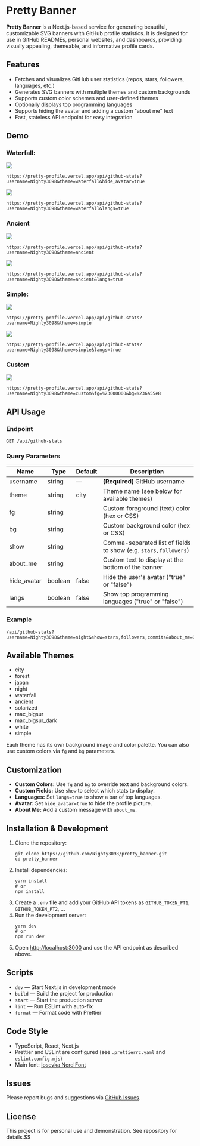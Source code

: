# Pretty Banner

**Pretty Banner** is a Next.js-based service for generating beautiful, customizable SVG banners with GitHub profile statistics. It is designed for use in GitHub READMEs, personal websites, and dashboards, providing visually appealing, themeable, and informative profile cards.

## Features
- Fetches and visualizes GitHub user statistics (repos, stars, followers, languages, etc.)
- Generates SVG banners with multiple themes and custom backgrounds
- Supports custom color schemes and user-defined themes
- Optionally displays top programming languages
- Supports hiding the avatar and adding a custom "about me" text
- Fast, stateless API endpoint for easy integration

## Demo

### Waterfall:

![](https://pretty-profile.vercel.app/api/github-stats?username=Nighty3098&theme=waterfall)

```
https://pretty-profile.vercel.app/api/github-stats?username=Nighty3098&theme=waterfall&hide_avatar=true
```

![](https://pretty-profile.vercel.app/api/github-stats?username=Nighty3098&theme=waterfall&langs=true)

```
https://pretty-profile.vercel.app/api/github-stats?username=Nighty3098&theme=waterfall&langs=true
```

### Ancient

![](https://pretty-profile.vercel.app/api/github-stats?username=Nighty3098&theme=ancient)

```
https://pretty-profile.vercel.app/api/github-stats?username=Nighty3098&theme=ancient
```

![](https://pretty-profile.vercel.app/api/github-stats?username=Nighty3098&theme=ancient&langs=true)

```
https://pretty-profile.vercel.app/api/github-stats?username=Nighty3098&theme=ancient&langs=true
```

### Simple:

![](https://pretty-profile.vercel.app/api/github-stats?username=Nighty3098&theme=simple)

```
https://pretty-profile.vercel.app/api/github-stats?username=Nighty3098&theme=simple
```


![](https://pretty-profile.vercel.app/api/github-stats?username=Nighty3098&theme=simple&langs=true)

```
https://pretty-profile.vercel.app/api/github-stats?username=Nighty3098&theme=simple&langs=true
```

### Custom

![](https://pretty-profile.vercel.app/api/github-stats?username=Nighty3098&theme=custom&fg=%23000000&bg=%23caa7ca)

```
https://pretty-profile.vercel.app/api/github-stats?username=Nighty3098&theme=custom&fg=%23000000&bg=%236a55e8
```


## API Usage
### Endpoint
```
GET /api/github-stats
```

### Query Parameters
| Name         | Type    | Default | Description                                                                 |
|--------------|---------|---------|-----------------------------------------------------------------------------|
| username     | string  | —       | **(Required)** GitHub username                                              |
| theme        | string  | city    | Theme name (see below for available themes)                                 |
| fg           | string  |         | Custom foreground (text) color (hex or CSS)                                 |
| bg           | string  |         | Custom background color (hex or CSS)                                        |
| show         | string  |         | Comma-separated list of fields to show (e.g. `stars,followers`)             |
| about_me     | string  |         | Custom text to display at the bottom of the banner                          |
| hide_avatar  | boolean | false   | Hide the user's avatar ("true" or "false")                                 |
| langs        | boolean | false   | Show top programming languages ("true" or "false")                         |

### Example
```
/api/github-stats?username=Nighty3098&theme=night&show=stars,followers,commits&about_me=Open%20Source%20Enthusiast&hide_avatar=true&langs=true
```

## Available Themes
- city
- forest
- japan
- night
- waterfall
- ancient
- solarized
- mac_bigsur
- mac_bigsur_dark
- white
- simple

Each theme has its own background image and color palette. You can also use custom colors via `fg` and `bg` parameters.

## Customization
- **Custom Colors:** Use `fg` and `bg` to override text and background colors.
- **Custom Fields:** Use `show` to select which stats to display.
- **Languages:** Set `langs=true` to show a bar of top languages.
- **Avatar:** Set `hide_avatar=true` to hide the profile picture.
- **About Me:** Add a custom message with `about_me`.

## Installation & Development
1. Clone the repository:
   ```
   git clone https://github.com/Nighty3098/pretty_banner.git
   cd pretty_banner
   ```
2. Install dependencies:
   ```
   yarn install
   # or
   npm install
   ```
3. Create a `.env` file and add your GitHub API tokens as `GITHUB_TOKEN_PT1`, `GITHUB_TOKEN_PT2`, ...
4. Run the development server:
   ```
   yarn dev
   # or
   npm run dev
   ```
5. Open [http://localhost:3000](http://localhost:3000) and use the API endpoint as described above.

## Scripts
- `dev` — Start Next.js in development mode
- `build` — Build the project for production
- `start` — Start the production server
- `lint` — Run ESLint with auto-fix
- `format` — Format code with Prettier

## Code Style
- TypeScript, React, Next.js
- Prettier and ESLint are configured (see `.prettierrc.yaml` and `eslint.config.mjs`)
- Main font: [Iosevka Nerd Font](https://github.com/ryanoasis/nerd-fonts)

## Issues
Please report bugs and suggestions via [GitHub Issues](https://github.com/Nighty3098/pretty-profile/issues).

## License
This project is for personal use and demonstration. See repository for details.$$

